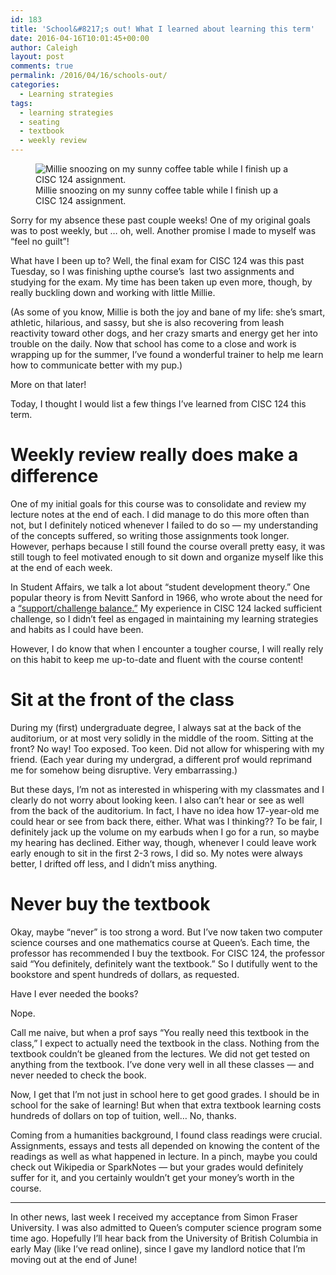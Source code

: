 ```yaml
---
id: 183
title: 'School&#8217;s out! What I learned about learning this term'
date: 2016-04-16T10:01:45+00:00
author: Caleigh
layout: post
comments: true
permalink: /2016/04/16/schools-out/
categories:
  - Learning strategies
tags:
  - learning strategies
  - seating
  - textbook
  - weekly review
---
```

<figure><img src="{{ site.baseurl }}/public/posts/snoozing.jpg" alt="Millie snoozing on my sunny coffee table while I finish up a CISC 124 assignment." sizes="(max-width: 400px) 100vw, 400px" data-recalc-dims="1" /><figcaption>Millie snoozing on my sunny coffee table while I finish up a CISC 124 assignment.</figcaption></figure> 

Sorry for my absence these past couple weeks! One of my original goals was to post weekly, but &#8230; oh, well. Another promise I made to myself was &#8220;feel no guilt&#8221;!

What have I been up to? Well, the final exam for CISC 124 was this past Tuesday, so I was finishing upthe course&#8217;s  last two assignments and studying for the exam. My time has been taken up even more, though, by really buckling down and working with little Millie.

(As some of you know, Millie is both the joy and bane of my life: she&#8217;s smart, athletic, hilarious, and sassy, but she is also recovering from leash reactivity toward other dogs, and her crazy smarts and energy get her into trouble on the daily. Now that school has come to a close and work is wrapping up for the summer, I&#8217;ve found a wonderful trainer to help me learn how to communicate better with my pup.)

More on that later!

Today, I thought I would list a few things I&#8217;ve learned from CISC 124 this term.

# Weekly review really does make a difference

One of my initial goals for this course was to consolidate and review my lecture notes at the end of each. I did manage to do this more often than not, but I definitely noticed whenever I failed to do so &#8212; my understanding of the concepts suffered, so writing those assignments took longer. However, perhaps because I still found the course overall pretty easy, it was still tough to feel motivated enough to sit down and organize myself like this at the end of each week.

In Student Affairs, we talk a lot about &#8220;student development theory.&#8221; One popular theory is from Nevitt Sanford in 1966, who wrote about the need for a [&#8220;support/challenge balance.&#8221;](https://imjoeboe.wordpress.com/2011/04/28/challenge-support/) My experience in CISC 124 lacked sufficient challenge, so I didn&#8217;t feel as engaged in maintaining my learning strategies and habits as I could have been.

However, I do know that when I encounter a tougher course, I will really rely on this habit to keep me up-to-date and fluent with the course content!

# Sit at the front of the class

During my (first) undergraduate degree, I always sat at the back of the auditorium, or at most very solidly in the middle of the room. Sitting at the front? No way! Too exposed. Too keen. Did not allow for whispering with my friend. (Each year during my undergrad, a different prof would reprimand me for somehow being disruptive. Very embarrassing.)

But these days, I&#8217;m not as interested in whispering with my classmates and I clearly do not worry about looking keen. I also can&#8217;t hear or see as well from the back of the auditorium. In fact, I have no idea how 17-year-old me could hear or see from back there, either. What was I thinking?? To be fair, I definitely jack up the volume on my earbuds when I go for a run, so maybe my hearing has declined. Either way, though, whenever I could leave work early enough to sit in the first 2-3 rows, I did so. My notes were always better, I drifted off less, and I didn&#8217;t miss anything.

# Never buy the textbook

Okay, maybe &#8220;never&#8221; is too strong a word. But I&#8217;ve now taken two computer science courses and one mathematics course at Queen&#8217;s. Each time, the professor has recommended I buy the textbook. For CISC 124, the professor said &#8220;You definitely, definitely want the textbook.&#8221; So I dutifully went to the bookstore and spent hundreds of dollars, as requested.

Have I ever needed the books?

Nope.

Call me naive, but when a prof says &#8220;You really need this textbook in the class,&#8221; I expect to actually need the textbook in the class. Nothing from the textbook couldn&#8217;t be gleaned from the lectures. We did not get tested on anything from the textbook. I&#8217;ve done very well in all these classes &#8212; and never needed to check the book.

Now, I get that I&#8217;m not just in school here to get good grades. I should be in school for the sake of learning! But when that extra textbook learning costs hundreds of dollars on top of tuition, well&#8230; No, thanks.

Coming from a humanities background, I found class readings were crucial. Assignments, essays and tests all depended on knowing the content of the readings as well as what happened in lecture. In a pinch, maybe you could check out Wikipedia or SparkNotes &#8212; but your grades would definitely suffer for it, and you certainly wouldn&#8217;t get your money&#8217;s worth in the course.

* * *

In other news, last week I received my acceptance from Simon Fraser University. I was also admitted to Queen&#8217;s computer science program some time ago. Hopefully I&#8217;ll hear back from the University of British Columbia in early May (like I&#8217;ve read online), since I gave my landlord notice that I&#8217;m moving out at the end of June!